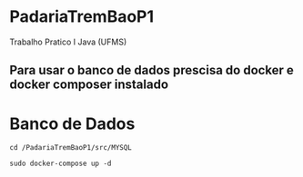 # PadariaTremBaoP1

Trabalho Pratico I Java (UFMS) 

## Para usar o banco de dados prescisa do docker e docker composer instalado 


# Banco de Dados



```
cd /PadariaTremBaoP1/src/MYSQL 
  ```
```
sudo docker-compose up -d
```

